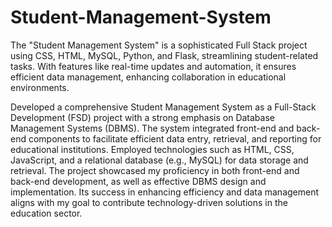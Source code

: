 # Student-Management-System

The "Student Management System" is a sophisticated Full Stack project using CSS, HTML, MySQL, Python, and Flask, streamlining student-related tasks. With features like real-time updates and automation, it ensures efficient data management, enhancing collaboration in educational environments.

Developed a comprehensive Student Management System as a Full-Stack Development (FSD) project with a strong emphasis on Database Management Systems (DBMS). The system integrated front-end and back-end components to facilitate efficient data entry, retrieval, and reporting for educational institutions. Employed technologies such as HTML, CSS, JavaScript, and a relational database (e.g., MySQL) for data storage and retrieval. The project showcased my proficiency in both front-end and back-end development, as well as effective DBMS design and implementation. Its success in enhancing efficiency and data management aligns with my goal to contribute technology-driven solutions in the education sector.
